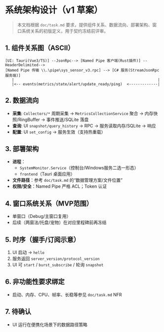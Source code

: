 # 系统架构设计（v1 草案）

> 本文档根据 `doc/task.md` 要求，提供组件关系、数据流向、部署架构、窗口系统关系的初版定义，用于契约冻结前评审。

## 1. 组件关系图（ASCII）
```
[UI: Tauri(Vue3/TS)] --JsonRpc--> [Named Pipe 客户端(Rust插件)] --HeaderDelimited--> 
[Named Pipe 传输 \\.\pipe\sys_sensor_v3.rpc] --> [C# 服务(StreamJsonRpc 服务端)]
   |                                                                 |
   |<-- events(metrics/state/alert/update_ready/ping)  <-------------|
```

## 2. 数据流向
- __采集__: `Collectors/*` 周期采集 → `MetricsCollectionService` 聚合 → 内存快照/RingBuffer → 事件推送/SQLite 落盘
- __查询__: UI `snapshot/query_history` → RPC → 服务读取内存/SQLite → 响应
- __配置__: UI `set_config` → 服务生效（支持热重载）

## 3. 部署架构
- __进程__：
  - `SystemMonitor.Service`（控制台/Windows服务二选一形态）
  - `frontend`（Tauri 桌面应用）
- __文件路径__：参考 `doc/task.md` 的“数据管理方案/文件位置”
- __权限/安全__：Named Pipe 严格 ACL；Token 认证

## 4. 窗口系统关系（MVP范围）
- 单窗口（Debug/主窗口复用）
- 后续（两窗法/托盘/宠物）在对应里程碑前再冻结

## 5. 时序（握手/订阅示意）
1) UI 启动 → `hello`
2) 服务返回 `server_version/protocol_version`
3) UI 可 `start` / `burst_subscribe` / 轮询 `snapshot`

## 6. 非功能性要求绑定
- 启动、内存、CPU、帧率、长稳等参见 `doc/task.md` NFR

## 7. 待确认
- UI 运行在便携化场景下的数据路径策略
